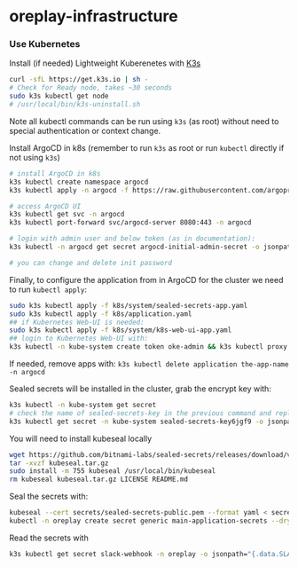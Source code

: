 # oreplay-infrastructure

### Use Kubernetes

Install (if needed) Lightweight Kuberenetes with [K3s](https://docs.k3s.io/installation)

```bash
curl -sfL https://get.k3s.io | sh -
# Check for Ready node, takes ~30 seconds 
sudo k3s kubectl get node 
# /usr/local/bin/k3s-uninstall.sh
```

Note all kubectl commands can be run using `k3s` (as root) without need to special authentication or context change.

Install ArgoCD in k8s (remember to run `k3s` as root or run `kubectl` directly if not using `k3s`)

```bash
# install ArgoCD in k8s
k3s kubectl create namespace argocd
k3s kubectl apply -n argocd -f https://raw.githubusercontent.com/argoproj/argo-cd/stable/manifests/install.yaml

# access ArgoCD UI
k3s kubectl get svc -n argocd
k3s kubectl port-forward svc/argocd-server 8080:443 -n argocd

# login with admin user and below token (as in documentation):
k3s kubectl -n argocd get secret argocd-initial-admin-secret -o jsonpath="{.data.password}" | base64 --decode && echo

# you can change and delete init password
```

Finally, to configure the application from in ArgoCD for the cluster we need to run `kubectl apply`:

```bash
sudo k3s kubectl apply -f k8s/system/sealed-secrets-app.yaml
sudo k3s kubectl apply -f k8s/application.yaml
## if Kubernetes Web-UI is needed:
sudo k3s kubectl apply -f k8s/system/k8s-web-ui-app.yaml
## login to Kubernetes Web-UI with:
k3s kubectl -n kube-system create token oke-admin && k3s kubectl proxy --address=0.0.0.0
```

If needed, remove apps with: `k3s kubectl delete application the-app-name -n argocd`


Sealed secrets will be installed in the cluster, grab the encrypt key with:

```bash
k3s kubectl -n kube-system get secret
# check the name of sealed-secrets-key in the previous command and replace it in the next one
k3s kubectl get secret -n kube-system sealed-secrets-key6jgf9 -o jsonpath="{.data['tls\.crt']}" | base64 -d > secrets/sealed-secrets-public.pem
```

You will need to install kubeseal locally

```bash
wget https://github.com/bitnami-labs/sealed-secrets/releases/download/v0.17.5/kubeseal-0.17.5-linux-amd64.tar.gz -O kubeseal.tar.gz
tar -xvzf kubeseal.tar.gz
sudo install -m 755 kubeseal /usr/local/bin/kubeseal
rm kubeseal kubeseal.tar.gz LICENSE README.md
```

Seal the secrets with:

```bash
kubeseal --cert secrets/sealed-secrets-public.pem --format yaml < secrets/slack-webhook-secrets.yaml > k8s/apps/api/post-sync/sealed-secrets-slack-webhook.yaml
kubectl -n oreplay create secret generic main-application-secrets --dry-run=client --from-env-file="secrets/oreplay.env" --output json | kubeseal --cert secrets/sealed-secrets-public.pem --format yaml | tee k8s/apps/sealed-secrets-main-application.yaml
```

Read the secrets with 
```bash
k3s kubectl get secret slack-webhook -n oreplay -o jsonpath="{.data.SLACK_WEBHOOK_URL}" | base64 -d
```
